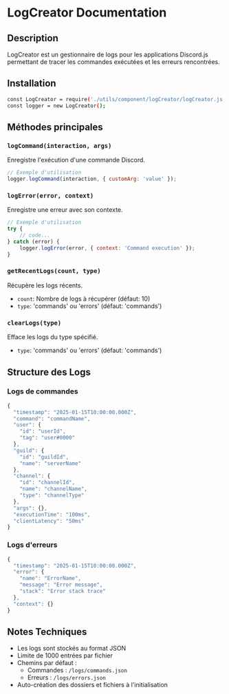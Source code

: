 # LogCreator Documentation

## Description
LogCreator est un gestionnaire de logs pour les applications Discord.js permettant de tracer les commandes exécutées et les erreurs rencontrées.

## Installation
```bash
const LogCreator = require('./utils/component/logCreator/logCreator.js');
const logger = new LogCreator();
```

## Méthodes principales

### `logCommand(interaction, args)`
Enregistre l'exécution d'une commande Discord.
```javascript
// Exemple d'utilisation
logger.logCommand(interaction, { customArg: 'value' });
```

### `logError(error, context)`
Enregistre une erreur avec son contexte.
```javascript
// Exemple d'utilisation
try {
    // code...
} catch (error) {
    logger.logError(error, { context: 'Command execution' });
}
```

### `getRecentLogs(count, type)`
Récupère les logs récents.
- `count`: Nombre de logs à récupérer (défaut: 10)
- `type`: 'commands' ou 'errors' (défaut: 'commands')

### `clearLogs(type)`
Efface les logs du type spécifié.
- `type`: 'commands' ou 'errors' (défaut: 'commands')

## Structure des Logs

### Logs de commandes
```javascript
{
  "timestamp": "2025-01-15T10:00:00.000Z",
  "command": "commandName",
  "user": {
    "id": "userId",
    "tag": "user#0000"
  },
  "guild": {
    "id": "guildId",
    "name": "serverName"
  },
  "channel": {
    "id": "channelId",
    "name": "channelName",
    "type": "channelType"
  },
  "args": {},
  "executionTime": "100ms",
  "clientLatency": "50ms"
}
```

### Logs d'erreurs
```javascript
{
  "timestamp": "2025-01-15T10:00:00.000Z",
  "error": {
    "name": "ErrorName",
    "message": "Error message",
    "stack": "Error stack trace"
  },
  "context": {}
}
```

## Notes Techniques
- Les logs sont stockés au format JSON
- Limite de 1000 entrées par fichier
- Chemins par défaut :
  - Commandes : `/logs/commands.json`
  - Erreurs : `/logs/errors.json`
- Auto-création des dossiers et fichiers à l'initialisation